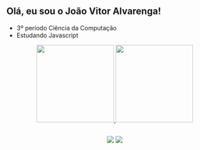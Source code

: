 ## Olá, eu sou o João Vitor Alvarenga!

- 3º período Ciência da Computação
- Estudando Javascript

<div align="center">
  <a href="https://github.com/alvarengajv">
  <img height="180em" src="https://github-readme-stats.vercel.app/api?username=alvarengajv&show_icons=false&theme=dark&include_all_commits=true&count_private=true"/>
  <img height="180em" src="https://github-readme-stats.vercel.app/api/top-langs/?username=alvarengajv&layout=compact&langs_count=7&theme=dark"/>
</div>
  
 ##
  
  <div align="center"> 
  <a href = "mailto:joaovla@dcc.ufrj.br"><img src="https://img.shields.io/badge/-Gmail-%23333?style=for-the-badge&logo=gmail&logoColor=white" target="_blank"></a>
  <a href="https://www.linkedin.com/in/jo%C3%A3o-vitor-lopes-alvarenga-bb78591a4/" target="_blank"><img src="https://img.shields.io/badge/-LinkedIn-%230077B5?style=for-the-badge&logo=linkedin&logoColor=white" target="_blank"></a> 

